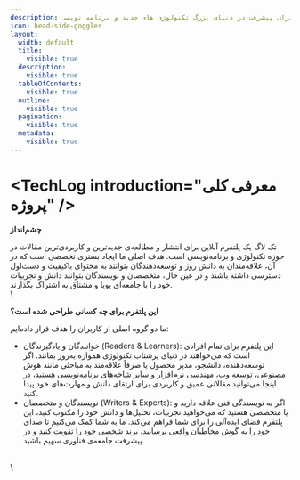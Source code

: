 ```yaml
---
description: تک لاگ محیطی برای پیشرفت در دنیای بزرگ تکنولوژی های جدید و برنامه نویسی
icon: head-side-goggles
layout:
  width: default
  title:
    visible: true
  description:
    visible: true
  tableOfContents:
    visible: true
  outline:
    visible: true
  pagination:
    visible: true
  metadata:
    visible: true
---
```


# \<TechLog introduction="معرفی کلی پروژه" />

**چشم‌انداز**

تک لاگ یک پلتفرم آنلاین برای انتشار و مطالعه‌ی جدیدترین و کاربردی‌ترین مقالات در حوزه تکنولوژی و برنامه‌نویسی است. هدف اصلی ما ایجاد بستری تخصصی است که در آن، علاقه‌مندان به دانش روز و توسعه‌دهندگان بتوانند به محتوای باکیفیت و دست‌اول دسترسی داشته باشند و در عین حال، متخصصان و نویسندگان بتوانند دانش و تجربیات خود را با جامعه‌ای پویا و مشتاق به اشتراک بگذارند.\
\


**این پلتفرم برای چه کسانی طراحی شده است؟**

ما دو گروه اصلی از کاربران را هدف قرار داده‌ایم:

* خوانندگان و یادگیرندگان (Readers & Learners): این پلتفرم برای تمام افرادی است که می‌خواهند در دنیای پرشتاب تکنولوژی همواره به‌روز بمانند. اگر توسعه‌دهنده، دانشجو، مدیر محصول یا صرفاً علاقه‌مند به مباحثی مانند هوش مصنوعی، توسعه وب، مهندسی نرم‌افزار و سایر شاخه‌های برنامه‌نویسی هستید، در اینجا می‌توانید مقالاتی عمیق و کاربردی برای ارتقای دانش و مهارت‌های خود پیدا کنید.
* نویسندگان و متخصصان (Writers & Experts): اگر به نویسندگی فنی علاقه دارید و یا متخصصی هستید که می‌خواهید تجربیات، تحلیل‌ها و دانش خود را مکتوب کنید، این پلتفرم فضای ایده‌آلی را برای شما فراهم می‌کند. ما به شما کمک می‌کنیم تا صدای خود را به گوش مخاطبان واقعی برسانید، برند شخصی خود را تقویت کنید و در پیشرفت جامعه‌ی فناوری سهیم باشید.

\
\
